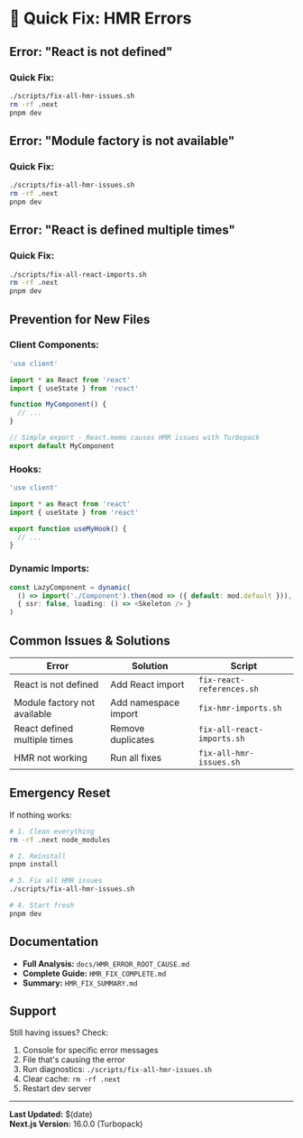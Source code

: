 # 🚨 Quick Fix: HMR Errors

## Error: "React is not defined"

### Quick Fix:
```bash
./scripts/fix-all-hmr-issues.sh
rm -rf .next
pnpm dev
```

## Error: "Module factory is not available"

### Quick Fix:
```bash
./scripts/fix-all-hmr-issues.sh
rm -rf .next
pnpm dev
```

## Error: "React is defined multiple times"

### Quick Fix:
```bash
./scripts/fix-all-react-imports.sh
rm -rf .next
pnpm dev
```

## Prevention for New Files

### Client Components:
```typescript
'use client'

import * as React from 'react'
import { useState } from 'react'

function MyComponent() {
  // ...
}

// Simple export - React.memo causes HMR issues with Turbopack
export default MyComponent
```

### Hooks:
```typescript
'use client'

import * as React from 'react'
import { useState } from 'react'

export function useMyHook() {
  // ...
}
```

### Dynamic Imports:
```typescript
const LazyComponent = dynamic(
  () => import('./Component').then(mod => ({ default: mod.default })),
  { ssr: false, loading: () => <Skeleton /> }
)
```

## Common Issues & Solutions

| Error | Solution | Script |
|-------|----------|--------|
| React is not defined | Add React import | `fix-react-references.sh` |
| Module factory not available | Add namespace import | `fix-hmr-imports.sh` |
| React defined multiple times | Remove duplicates | `fix-all-react-imports.sh` |
| HMR not working | Run all fixes | `fix-all-hmr-issues.sh` |

## Emergency Reset

If nothing works:
```bash
# 1. Clean everything
rm -rf .next node_modules

# 2. Reinstall
pnpm install

# 3. Fix all HMR issues
./scripts/fix-all-hmr-issues.sh

# 4. Start fresh
pnpm dev
```

## Documentation

- **Full Analysis:** `docs/HMR_ERROR_ROOT_CAUSE.md`
- **Complete Guide:** `HMR_FIX_COMPLETE.md`
- **Summary:** `HMR_FIX_SUMMARY.md`

## Support

Still having issues? Check:
1. Console for specific error messages
2. File that's causing the error
3. Run diagnostics: `./scripts/fix-all-hmr-issues.sh`
4. Clear cache: `rm -rf .next`
5. Restart dev server

---

**Last Updated:** $(date)  
**Next.js Version:** 16.0.0 (Turbopack)
